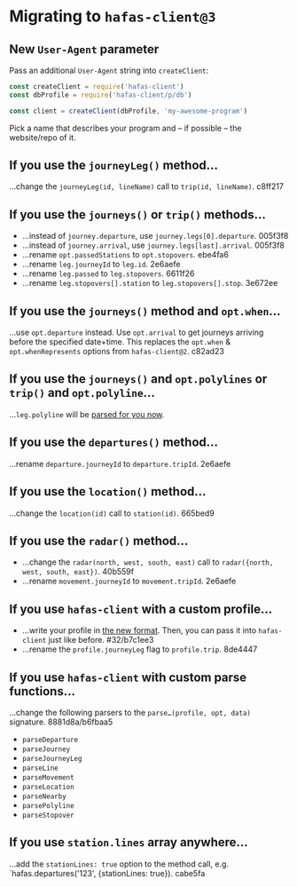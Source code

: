 # Migrating to `hafas-client@3`

## New `User-Agent` parameter

Pass an additional `User-Agent` string into `createClient`:

```js
const createClient = require('hafas-client')
const dbProfile = require('hafas-client/p/db')

const client = createClient(dbProfile, 'my-awesome-program')
```

Pick a name that describes your program and – if possible – the website/repo of it.

## If you use the `journeyLeg()` method…

…change the `journeyLeg(id, lineName)` call to `trip(id, lineName)`. c8ff217

## If you use the `journeys()` or `trip()` methods…

- …instead of `journey.departure`, use `journey.legs[0].departure`. 005f3f8
- …instead of `journey.arrival`, use `journey.legs[last].arrival`. 005f3f8
- …rename `opt.passedStations` to `opt.stopovers`. ebe4fa6
- …rename `leg.journeyId` to `leg.id`. 2e6aefe
- …rename `leg.passed` to `leg.stopovers`. 6611f26
- …rename `leg.stopovers[].station` to `leg.stopovers[].stop`. 3e672ee

## If you use the `journeys()` method and `opt.when`…

…use `opt.departure` instead. Use `opt.arrival` to get journeys arriving before the specified date+time. This replaces the `opt.when` & `opt.whenRepresents` options from `hafas-client@2`. c82ad23

## If you use the `journeys()` and `opt.polylines` or `trip()` and `opt.polyline`…

…`leg.polyline` will be [parsed for you now](https://github.com/public-transport/hafas-client/blob/f6c824eecb459181ea90ddf41bf1a1e8b64539ec/docs/journey-leg.md#polyline-option).

## If you use the `departures()` method…

…rename `departure.journeyId` to `departure.tripId`. 2e6aefe

## If you use the `location()` method…

…change the `location(id)` call to `station(id)`. 665bed9

## If you use the `radar()` method…

- …change the `radar(north, west, south, east)` call to `radar({north, west, south, east})`. 40b559f
- …rename `movement.journeyId` to `movement.tripId`. 2e6aefe

## If you use `hafas-client` with a custom profile…

- …write your profile in [the new format](writing-a-profile.md). Then, you can pass it into `hafas-client` just like before. #32/b7c1ee3
- …rename the `profile.journeyLeg` flag to `profile.trip`. 8de4447

## If you use `hafas-client` with custom parse functions…

…change the following parsers to the `parse…(profile, opt, data)` signature. 8881d8a/b6fbaa5

- `parseDeparture`
- `parseJourney`
- `parseJourneyLeg`
- `parseLine`
- `parseMovement`
- `parseLocation`
- `parseNearby`
- `parsePolyline`
- `parseStopover`

## If you use `station.lines` array anywhere…

…add the `stationLines: true` option to the method call, e.g. `hafas.departures('123', {stationLines: true}). cabe5fa
